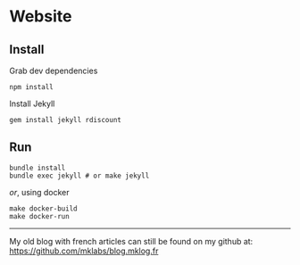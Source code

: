Website
=======

Install
-------

Grab dev dependencies

    npm install

Install Jekyll

    gem install jekyll rdiscount

Run
---

    bundle install
    bundle exec jekyll # or make jekyll


*or*, using docker

    make docker-build
    make docker-run

---

My old blog with french articles can still be found on my github at: https://github.com/mklabs/blog.mklog.fr

